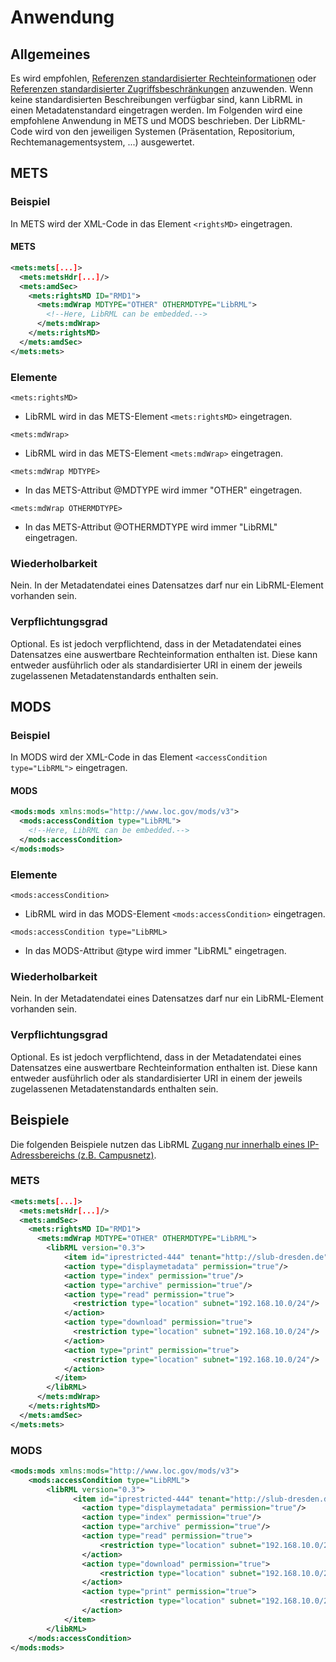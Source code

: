 # Anwendung

## Allgemeines

Es wird empfohlen, [Referenzen standardisierter Rechteinformationen](reference_licence.md) oder [Referenzen standardisierter Zugriffsbeschränkungen](reference_usage.md) anzuwenden. Wenn keine standardisierten Beschreibungen verfügbar sind, kann LibRML in einen Metadatenstandard eingetragen werden. Im Folgenden wird eine empfohlene Anwendung in METS und MODS beschrieben. Der LibRML-Code wird von den jeweiligen Systemen (Präsentation, Repositorium, Rechtemanagementsystem, ...) ausgewertet.

## METS

### Beispiel

In METS wird der XML-Code in das Element `<rightsMD>` eingetragen.

#### METS

```xml
<mets:mets[...]>
  <mets:metsHdr[...]/>
  <mets:amdSec>
    <mets:rightsMD ID="RMD1">
      <mets:mdWrap MDTYPE="OTHER" OTHERMDTYPE="LibRML">
        <!--Here, LibRML can be embedded.-->
      </mets:mdWrap>
    </mets:rightsMD>
  </mets:amdSec>
</mets:mets>
```

### Elemente

`<mets:rightsMD>`

- LibRML wird in das METS-Element `<mets:rightsMD>` eingetragen.

`<mets:mdWrap>`

- LibRML wird in das METS-Element `<mets:mdWrap>` eingetragen.

`<mets:mdWrap MDTYPE>`

- In das METS-Attribut @MDTYPE wird immer "OTHER" eingetragen.

`<mets:mdWrap OTHERMDTYPE>`

- In das METS-Attribut @OTHERMDTYPE wird immer "LibRML" eingetragen.

### Wiederholbarkeit

Nein.
In der Metadatendatei eines Datensatzes darf nur ein LibRML-Element vorhanden sein.

### Verpflichtungsgrad

Optional.
Es ist jedoch verpflichtend, dass in der Metadatendatei eines Datensatzes eine auswertbare Rechteinformation enthalten ist. Diese kann entweder ausführlich oder als standardisierter URI in einem der jeweils zugelassenen Metadatenstandards enthalten sein.


## MODS

### Beispiel

In MODS wird der XML-Code in das Element `<accessCondition type="LibRML">` eingetragen.

#### MODS

```xml
<mods:mods xmlns:mods="http://www.loc.gov/mods/v3">
  <mods:accessCondition type="LibRML">
    <!--Here, LibRML can be embedded.-->
  </mods:accessCondition>
</mods:mods>
```

### Elemente

`<mods:accessCondition>`
- LibRML wird in das MODS-Element `<mods:accessCondition>` eingetragen.

`<mods:accessCondition type="LibRML>`
- In das MODS-Attribut @type wird immer "LibRML" eingetragen.

### Wiederholbarkeit

Nein.
In der Metadatendatei eines Datensatzes darf nur ein LibRML-Element vorhanden sein.

### Verpflichtungsgrad

Optional.
Es ist jedoch verpflichtend, dass in der Metadatendatei eines Datensatzes eine auswertbare Rechteinformation enthalten ist. Diese kann entweder ausführlich oder als standardisierter URI in einem der jeweils zugelassenen Metadatenstandards enthalten sein.

## Beispiele

Die folgenden Beispiele nutzen das LibRML [Zugang nur innerhalb eines IP-Adressbereichs (z.B. Campusnetz)](../examples/location).

### METS

```xml
<mets:mets[...]>
  <mets:metsHdr[...]/>
  <mets:amdSec>
    <mets:rightsMD ID="RMD1">
      <mets:mdWrap MDTYPE="OTHER" OTHERMDTYPE="LibRML">
        <libRML version="0.3">
            <item id="iprestricted-444" tenant="http://slub-dresden.de" commercialuse="false" template="IP">
            <action type="displaymetadata" permission="true"/>
            <action type="index" permission="true"/>
            <action type="archive" permission="true"/>
            <action type="read" permission="true">
              <restriction type="location" subnet="192.168.10.0/24"/>
            </action>
            <action type="download" permission="true">
              <restriction type="location" subnet="192.168.10.0/24"/>
            </action>
            <action type="print" permission="true">
              <restriction type="location" subnet="192.168.10.0/24"/>
            </action>
          </item>
        </libRML>
      </mets:mdWrap>
    </mets:rightsMD>
  </mets:amdSec>
</mets:mets>
```

### MODS

```xml
<mods:mods xmlns:mods="http://www.loc.gov/mods/v3">
    <mods:accessCondition type="LibRML">
        <libRML version="0.3">
              <item id="iprestricted-444" tenant="http://slub-dresden.de" commercialuse="false" template="IP">
                <action type="displaymetadata" permission="true"/>
                <action type="index" permission="true"/>
                <action type="archive" permission="true"/>
                <action type="read" permission="true">
                    <restriction type="location" subnet="192.168.10.0/24"/>
                </action>
                <action type="download" permission="true">
                    <restriction type="location" subnet="192.168.10.0/24"/>
                </action>
                <action type="print" permission="true">
                    <restriction type="location" subnet="192.168.10.0/24"/>
                </action>
            </item>
        </libRML>
    </mods:accessCondition>
</mods:mods>
```
